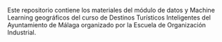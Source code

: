 Este repositorio contiene los materiales del módulo de datos y Machine Learning geográficos del curso de Destinos Turísticos Inteligentes del Ayuntamiento de Málaga organizado por la Escuela de Organización Industrial.
